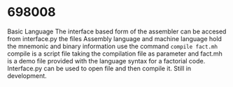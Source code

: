 # 698008
Basic Language
The interface based form of the assembler can be accesed from interface.py
the files Assembly language and machine language hold the mnemonic and binary information
use the command `compile fact.mh`
compile is a script file taking the compilation file as parameter and fact.mh is a demo file provided with the language syntax for a factorial code.
Interface.py can be used to open file and then compile it. Still in development.
